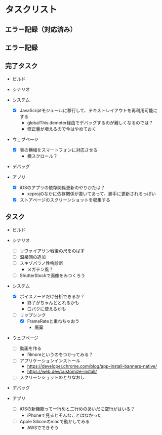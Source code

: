 # タスクリスト

## エラー記録（対応済み）

## エラー記録

## 完了タスク

- ビルド

- シナリオ

- システム
  - [x] JavaScriptモジュールに移行して、テキストレイアウトを再利用可能にする
    - globalThis.demeter経由でデバッグするのが難しくなるのでは？
    - 修正量が増えるので今はやめておく

- ウェブページ
  - [x] 表の横幅をスマートフォンに対応させる
    - 横スクロール？

- デバッグ

- アプリ
  - [x] iOSのアプリの依存関係更新のやりかたは？
    - xcprojのなかに依存関係が書いてあって、勝手に更新されるっぽい
  - [x] ストアページのスクリーンショットを収集する

## タスク

- ビルド

- シナリオ
  - [ ] リヴァイアサン戦後の尺をのばす
  - [ ] 温泉回の追加
  - [ ] スキゾパラノ性格診断
    - メガテン風？
  - [ ] ShutterStockで画像をみつくろう

- システム
  - [x] ボイスノードだけ分析できるか？
    - 終了がちゃんととれるかも
    - 口パクに使えるかも
  - [ ] リップシンク
    - [x] FrameRateと重ねちゃおう
      - 廃棄

- ウェブページ
  - [ ] 動画を作る
    - filmoreというのをつかってみる？
  - [ ] アプリケーションインストール
    - https://developer.chrome.com/blog/app-install-banners-native/
    - https://web.dev/customize-install/
  - [ ] スクリーンショットのとりなおし

- デバッグ

- アプリ
  - [ ] iOSの新機能って一行めと二行めのあいだに空行がはいる？
    - iPhoneで見るとそんなことはなかった
  - [ ] Apple Siliconのmacで動かしてみる
    - AWSでできそう

